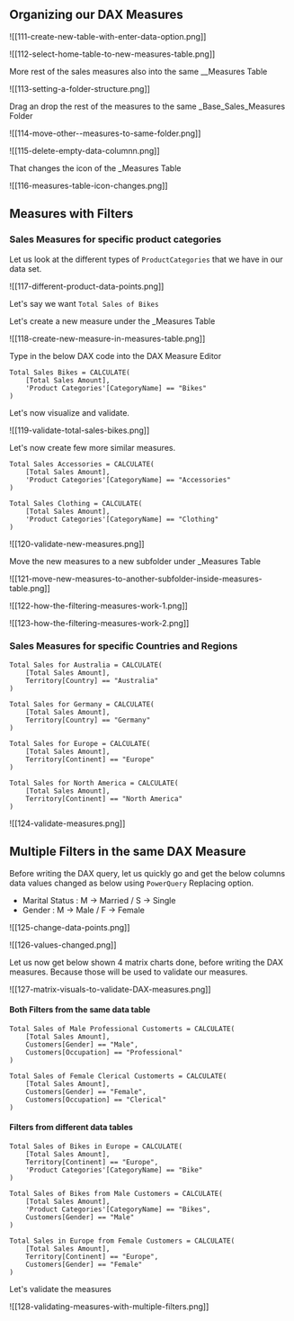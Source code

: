 ## Organizing our DAX Measures

![[111-create-new-table-with-enter-data-option.png]]

![[112-select-home-table-to-new-measures-table.png]]

More rest of the sales measures also into the same __Measures Table  

![[113-setting-a-folder-structure.png]]

Drag an drop the rest of the measures to  the same _Base_Sales_Measures Folder

![[114-move-other--measures-to-same-folder.png]]

![[115-delete-empty-data-columnn.png]]

That changes the icon of the _Measures Table 

![[116-measures-table-icon-changes.png]]


## Measures with Filters

### Sales Measures for specific product categories

Let us look at the different types of `ProductCategories` that we have in our data set. 

![[117-different-product-data-points.png]]

Let's say we want `Total Sales of Bikes` 

Let's create a new measure under the _Measures Table

![[118-create-new-measure-in-measures-table.png]]

Type in the below DAX code into the DAX Measure Editor

```DAX
Total Sales Bikes = CALCULATE(
    [Total Sales Amount],
    'Product Categories'[CategoryName] == "Bikes"
)
```

Let's now visualize and validate. 

![[119-validate-total-sales-bikes.png]]


Let's now create few more similar measures. 

```DAX
Total Sales Accessories = CALCULATE(
    [Total Sales Amount],
    'Product Categories'[CategoryName] == "Accessories"
)

Total Sales Clothing = CALCULATE(
    [Total Sales Amount],
    'Product Categories'[CategoryName] == "Clothing"
)
```

![[120-validate-new-measures.png]]

Move the new measures to a new subfolder under _Measures Table

![[121-move-new-measures-to-another-subfolder-inside-measures-table.png]]


![[122-how-the-filtering-measures-work-1.png]]

![[123-how-the-filtering-measures-work-2.png]]

### Sales Measures for specific Countries and Regions

```DAX
Total Sales for Australia = CALCULATE(
    [Total Sales Amount],
    Territory[Country] == "Australia"
)

Total Sales for Germany = CALCULATE(
    [Total Sales Amount],
    Territory[Country] == "Germany"
)

Total Sales for Europe = CALCULATE(
    [Total Sales Amount],
    Territory[Continent] == "Europe"
)

Total Sales for North America = CALCULATE(
    [Total Sales Amount],
    Territory[Continent] == "North America"
)

```


![[124-validate-measures.png]]

## Multiple Filters in the same DAX Measure

Before writing the DAX query, let us quickly go and get the below columns data values changed as below using `PowerQuery` Replacing option. 

+ Marital Status : M -> Married / S -> Single
+ Gender : M -> Male / F -> Female

![[125-change-data-points.png]]


![[126-values-changed.png]]

Let us now get below shown 4 matrix charts done, before writing the DAX measures. Because those will be used to validate our measures. 

![[127-matrix-visuals-to-validate-DAX-measures.png]]
#### Both Filters from the same data table

```DAX
Total Sales of Male Professional Customerts = CALCULATE(
    [Total Sales Amount],
    Customers[Gender] == "Male",
    Customers[Occupation] == "Professional"
)

Total Sales of Female Clerical Customerts = CALCULATE(
    [Total Sales Amount],
    Customers[Gender] == "Female",
    Customers[Occupation] == "Clerical"
)
```

#### Filters from different data tables

```DAX
Total Sales of Bikes in Europe = CALCULATE(
    [Total Sales Amount],
    Territory[Continent] == "Europe",
    'Product Categories'[CategoryName] == "Bike"
)

Total Sales of Bikes from Male Customers = CALCULATE(
    [Total Sales Amount],
    'Product Categories'[CategoryName] == "Bikes",
    Customers[Gender] == "Male"
)

Total Sales in Europe from Female Customers = CALCULATE(
    [Total Sales Amount],
    Territory[Continent] == "Europe",
    Customers[Gender] == "Female"
)
```

Let's validate the measures 

![[128-validating-measures-with-multiple-filters.png]]

